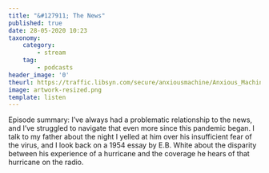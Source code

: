 ```yaml
---
title: "&#127911; The News"
published: true
date: 28-05-2020 10:23
taxonomy:
    category:
        - stream
    tag:
        - podcasts
header_image: '0'
theurl: https://traffic.libsyn.com/secure/anxiousmachine/Anxious_Machine_-_The_News.mp3?dest-id=223761
image: artwork-resized.png
template: listen
--- 
```

Episode summary: I’ve always had a problematic relationship to the news, and I’ve struggled to navigate that even more since this pandemic began. I talk to my father about the night I yelled at him over his insufficient fear of the virus, and I look back on a 1954 essay by E.B. White about the disparity between his experience of a hurricane and the coverage he hears of that hurricane on the radio.
